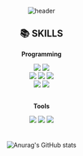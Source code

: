 <div align="center">

![header](https://capsule-render.vercel.app/api?type=cylinder&color=timeGradient&height=180&section=header&text=Hi!%20I'm%20Jiho%20:\)%20👀&fontAlignY=45&desc=a%20developer%20who%20loves%20Python%20and%20Flutter&descSize=25&descAlignY=75&fontSize=60&animation=twinkling)
</div>

<div align="center">
 
## 📚 SKILLS 
**Programming** 
  
<img src="https://img.shields.io/badge/Python-3776AB?style=for-the-badge&logo=Python&logoColor=white">
<img src="https://img.shields.io/badge/django-092E20?style=for-the-badge&logo=django&logoColor=white">
<br>
<img src="https://img.shields.io/badge/flutter-02569B?style=for-the-badge&logo=flutter&logoColor=white">
<img src="https://img.shields.io/badge/dart-0175C2?style=for-the-badge&logo=dart&logoColor=white">
<img src="https://img.shields.io/badge/firebase-FFCA28?style=for-the-badge&logo=firebase&logoColor=white">
<br>
<img src="https://img.shields.io/badge/mysql-4479A1?style=for-the-badge&logo=mysql&logoColor=white">
<img src="https://img.shields.io/badge/mariaDB-003545?style=for-the-badge&logo=mariaDB&logoColor=white">
<br><br>
  
**Tools**
  
<img src="https://img.shields.io/badge/git-F05032?style=for-the-badge&logo=git&logoColor=white">
<img src="https://img.shields.io/badge/Notion-000000?style=for-the-badge&logo=Notion&logoColor=white">
<img src="https://img.shields.io/badge/figma-F24E1E?style=for-the-badge&logo=figma&logoColor=white">
</div>

#

<div align="center">

![Anurag's GitHub stats](https://github-readme-stats.vercel.app/api?username=ziho9593&show_icons=true&theme=dracula)

</div>

<!--
![Top Langs](https://github-readme-stats.vercel.app/api/top-langs/?username=ziho9593&layout=compact&theme=dracula)
-->
